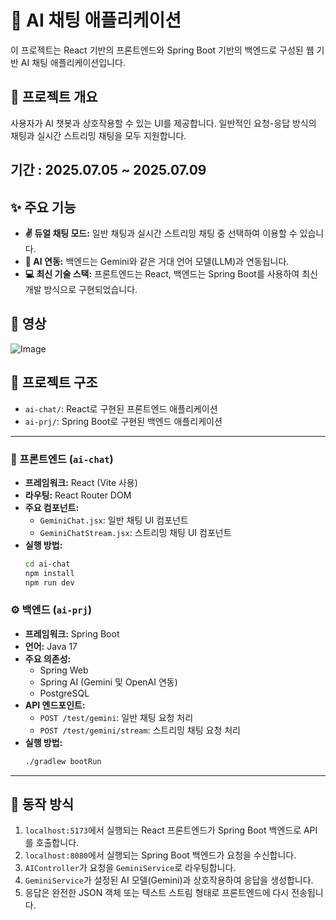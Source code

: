 # 🤖 AI 채팅 애플리케이션

이 프로젝트는 React 기반의 프론트엔드와 Spring Boot 기반의 백엔드로 구성된 웹 기반 AI 채팅 애플리케이션입니다.

## 📜 프로젝트 개요

사용자가 AI 챗봇과 상호작용할 수 있는 UI를 제공합니다. 일반적인 요청-응답 방식의 채팅과 실시간 스트리밍 채팅을 모두 지원합니다.

## 기간 : 2025.07.05 ~ 2025.07.09

## ✨ 주요 기능

- **✌️ 듀얼 채팅 모드:** 일반 채팅과 실시간 스트리밍 채팅 중 선택하여 이용할 수 있습니다.
- **🧠 AI 연동:** 백엔드는 Gemini와 같은 거대 언어 모델(LLM)과 연동됩니다.
- **💻 최신 기술 스택:** 프론트엔드는 React, 백엔드는 Spring Boot를 사용하여 최신 개발 방식으로 구현되었습니다.

## 🎥 영상
![Image](https://github.com/user-attachments/assets/993f95c4-2416-4898-ab45-e0c271861bfc)


## 📂 프로젝트 구조

- `ai-chat/`: React로 구현된 프론트엔드 애플리케이션
- `ai-prj/`: Spring Boot로 구현된 백엔드 애플리케이션

---

### 🎨 프론트엔드 (`ai-chat`)

- **프레임워크:** React (Vite 사용)
- **라우팅:** React Router DOM
- **주요 컴포넌트:**
    - `GeminiChat.jsx`: 일반 채팅 UI 컴포넌트
    - `GeminiChatStream.jsx`: 스트리밍 채팅 UI 컴포넌트
- **실행 방법:**
  ```bash
  cd ai-chat
  npm install
  npm run dev
  ```

### ⚙️ 백엔드 (`ai-prj`)

- **프레임워크:** Spring Boot
- **언어:** Java 17
- **주요 의존성:**
    - Spring Web
    - Spring AI (Gemini 및 OpenAI 연동)
    - PostgreSQL
- **API 엔드포인트:**
    - `POST /test/gemini`: 일반 채팅 요청 처리
    - `POST /test/gemini/stream`: 스트리밍 채팅 요청 처리
- **실행 방법:**
  ```bash
  ./gradlew bootRun
  ```

---

## 🚀 동작 방식

1.  `localhost:5173`에서 실행되는 React 프론트엔드가 Spring Boot 백엔드로 API를 호출합니다.
2.  `localhost:8080`에서 실행되는 Spring Boot 백엔드가 요청을 수신합니다.
3.  `AIController`가 요청을 `GeminiService`로 라우팅합니다.
4.  `GeminiService`가 설정된 AI 모델(Gemini)과 상호작용하여 응답을 생성합니다.
5.  응답은 완전한 JSON 객체 또는 텍스트 스트림 형태로 프론트엔드에 다시 전송됩니다.
